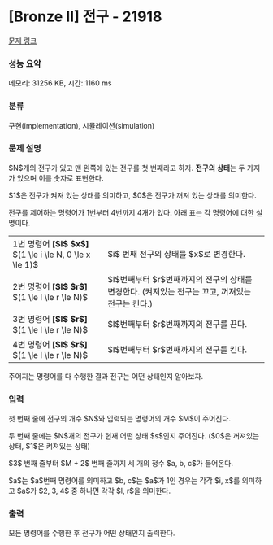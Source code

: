 # [Bronze II] 전구 - 21918 

[문제 링크](https://www.acmicpc.net/problem/21918) 

### 성능 요약

메모리: 31256 KB, 시간: 1160 ms

### 분류

구현(implementation), 시뮬레이션(simulation)

### 문제 설명

<p>$N$개의 전구가 있고 맨 왼쪽에 있는 전구를 첫 번째라고 하자. <strong>전구의 상태</strong>는 두 가지가 있으며 이를 숫자로 표현한다.</p>

<p>$1$은 전구가 켜져 있는 상태를 의미하고, $0$은 전구가 꺼져 있는 상태를 의미한다.</p>

<p>전구를 제어하는 명령어가 1번부터 4번까지 4개가 있다. 아래 표는 각 명령어에 대한 설명이다.</p>

<table class="table table-bordered">
	<tbody>
		<tr>
			<td>1번 명령어 <strong>[$i$ $x$]</strong> $(1 \le i \le N, 0 \le x \le 1)$</td>
			<td>$i$ 번째 전구의 상태를 $x$로 변경한다.</td>
		</tr>
		<tr>
			<td>2번 명령어 <strong>[$l$ $r$]</strong> $(1 \le l \le r \le N)$</td>
			<td>$l$번째부터 $r$번째까지의 전구의 상태를 변경한다. (켜져있는 전구는 끄고, 꺼져있는 전구는 킨다.)</td>
		</tr>
		<tr>
			<td>3번 명령어 <strong>[$l$ $r$]</strong> $(1 \le l \le r \le N)$</td>
			<td>$l$번째부터 $r$번째까지의 전구를 끈다.</td>
		</tr>
		<tr>
			<td>4번 명령어 <strong>[$l$ $r$]</strong> $(1 \le l \le r \le N)$</td>
			<td>$l$번째부터 $r$번째까지의 전구를 킨다.</td>
		</tr>
	</tbody>
</table>

<p>주어지는 명령어를 다 수행한 결과 전구는 어떤 상태인지 알아보자.</p>

### 입력 

 <p>첫 번째 줄에 전구의 개수 $N$와 입력되는 명령어의 개수 $M$이 주어진다.</p>

<p>두 번째 줄에는 $N$개의 전구가 현재 어떤 상태 $s$인지 주어진다. ($0$은 꺼져있는 상태, $1$은 켜져있는 상태)</p>

<p>$3$ 번째 줄부터 $M + 2$ 번째 줄까지 세 개의 정수 $a, b, c$가 들어온다.</p>

<p>$a$는 $a$번째 명령어를 의미하고 $b, c$는 $a$가 1인 경우는 각각 $i, x$를 의미하고 $a$가 $2, 3, 4$ 중 하나면 각각 $l, r$을 의미한다.</p>

### 출력 

 <p>모든 명령어를 수행한 후 전구가 어떤 상태인지 출력한다.</p>

